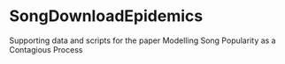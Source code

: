 # SongDownloadEpidemics
Supporting data and scripts for the paper Modelling Song Popularity as a Contagious Process
